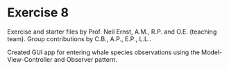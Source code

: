 # Exercise 8

Exercise and starter files by Prof. Neil Ernst, A.M., R.P. and O.E. (teaching team).
Group contributions by C.B., A.P., E.P., L.L..

Created GUI app for entering whale species observations using the Model-View-Controller and Observer
pattern.
